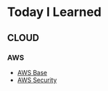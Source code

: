 # Today I Learned

## CLOUD

### AWS
* [AWS Base](https://github.com/jhl8109/TIL/blob/main/Cloud/AWS_Base.md)
* [AWS Security](https://github.com/jhl8109/TIL/blob/main/Cloud/AWS_Security.md)
